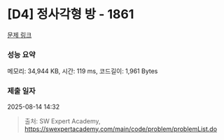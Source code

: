 # [D4] 정사각형 방 - 1861 

[문제 링크](https://swexpertacademy.com/main/code/problem/problemDetail.do?contestProbId=AV5LtJYKDzsDFAXc) 

### 성능 요약

메모리: 34,944 KB, 시간: 119 ms, 코드길이: 1,961 Bytes

### 제출 일자

2025-08-14 14:32



> 출처: SW Expert Academy, https://swexpertacademy.com/main/code/problem/problemList.do